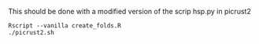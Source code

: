 This should be done with a modified version of the scrip hsp.py in picrust2




```
Rscript --vanilla create_folds.R
./picrust2.sh
```

